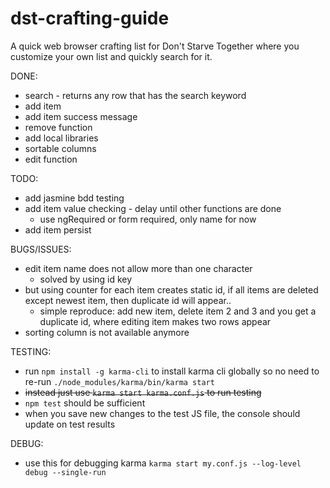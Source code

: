 # dst-crafting-guide

A quick web browser crafting list for Don't Starve Together where you customize your own list and quickly search for it.

DONE:
- search - returns any row that has the search keyword
- add item
- add item success message
- remove function
- add local libraries
- sortable columns
- edit function

TODO:
- add jasmine bdd testing
- add item value checking - delay until other functions are done
	- use ngRequired or form required, only name for now
- add item persist

BUGS/ISSUES:
- edit item name does not allow more than one character
	- solved by using id key
- but using counter for each item creates static id, if all items are deleted except newest item, then duplicate id will appear..
	- simple reproduce: add new item, delete item 2 and 3 and you get a duplicate id, where editing item makes two rows appear
- sorting column is not available anymore

TESTING:
- run `npm install -g karma-cli` to install karma cli globally so no need to re-run `./node_modules/karma/bin/karma start`
- ~~instead just use `karma start karma.conf.js` to run testing~~
- `npm test` should be sufficient
- when you save new changes to the test JS file, the console should update on test results

DEBUG:
- use this for debugging karma `karma start my.conf.js --log-level debug --single-run`